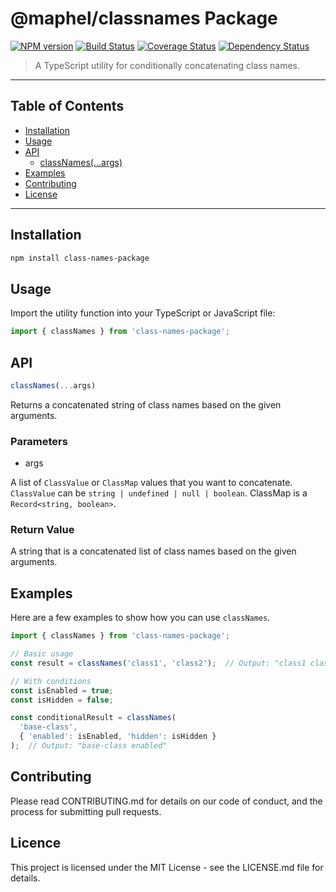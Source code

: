 
# @maphel/classnames Package

[![NPM version](https://img.shields.io/npm/v/@maphel/classnames.svg)](https://www.npmjs.com/package/@maphel/classnames)
[![Build Status](https://img.shields.io/travis/maphel/classnames/master.svg)](https://travis-ci.com/github/maphel/classnames)
[![Coverage Status](https://coveralls.io/repos/github/maphel/classnames/badge.svg?branch=master)](https://coveralls.io/github/maphel/classnames?branch=master)
[![Dependency Status](https://david-dm.org/maphel/classnames.svg)](https://david-dm.org/maphel/classnames)


> A TypeScript utility for conditionally concatenating class names.

---

## Table of Contents

- [Installation](#installation)
- [Usage](#usage)
- [API](#api)
    - [classNames(...args)](#classnamesargs)
- [Examples](#examples)
- [Contributing](#contributing)
- [License](#license)

---

## Installation

```bash
npm install class-names-package
```

## Usage

Import the utility function into your TypeScript or JavaScript file:
```typescript
import { classNames } from 'class-names-package';
```

## API
```typescript
classNames(...args)
```
Returns a concatenated string of class names based on the given arguments.

### Parameters
-  args

A list of `ClassValue` or `ClassMap` values that you want to concatenate.
`ClassValue` can be `string | undefined | null | boolean`.
ClassMap is a `Record<string, boolean>`.

### Return Value
A string that is a concatenated list of class names based on the given arguments.

## Examples

Here are a few examples to show how you can use `classNames`.
```typescript
import { classNames } from 'class-names-package';

// Basic usage
const result = classNames('class1', 'class2');  // Output: "class1 class2"

// With conditions
const isEnabled = true;
const isHidden = false;

const conditionalResult = classNames(
  'base-class',
  { 'enabled': isEnabled, 'hidden': isHidden }
);  // Output: "base-class enabled"
```

## Contributing
Please read CONTRIBUTING.md for details on our code of conduct, and the process for submitting pull requests.

## Licence

This project is licensed under the MIT License - see the LICENSE.md file for details.
